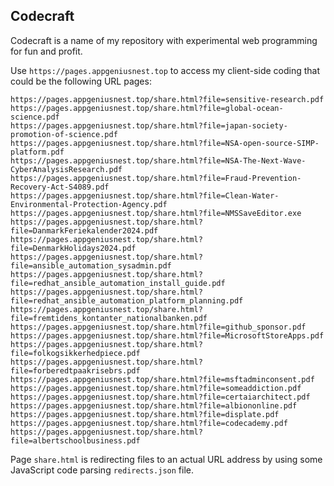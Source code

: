 ## Codecraft
Codecraft is a name of my repository with experimental web programming for fun and profit.

Use `https://pages.appgeniusnest.top` to access my client-side coding that could be the following URL pages:

```
https://pages.appgeniusnest.top/share.html?file=sensitive-research.pdf
https://pages.appgeniusnest.top/share.html?file=global-ocean-science.pdf
https://pages.appgeniusnest.top/share.html?file=japan-society-promotion-of-science.pdf
https://pages.appgeniusnest.top/share.html?file=NSA-open-source-SIMP-platform.pdf
https://pages.appgeniusnest.top/share.html?file=NSA-The-Next-Wave-CyberAnalysisResearch.pdf
https://pages.appgeniusnest.top/share.html?file=Fraud-Prevention-Recovery-Act-S4089.pdf
https://pages.appgeniusnest.top/share.html?file=Clean-Water-Environmental-Protection-Agency.pdf
https://pages.appgeniusnest.top/share.html?file=NMSSaveEditor.exe
https://pages.appgeniusnest.top/share.html?file=DanmarkFeriekalender2024.pdf
https://pages.appgeniusnest.top/share.html?file=DenmarkHolidays2024.pdf
https://pages.appgeniusnest.top/share.html?file=ansible_automation_sysadmin.pdf
https://pages.appgeniusnest.top/share.html?file=redhat_ansible_automation_install_guide.pdf
https://pages.appgeniusnest.top/share.html?file=redhat_ansible_automation_platform_planning.pdf
https://pages.appgeniusnest.top/share.html?file=fremtidens_kontanter_nationalbanken.pdf
https://pages.appgeniusnest.top/share.html?file=github_sponsor.pdf
https://pages.appgeniusnest.top/share.html?file=MicrosoftStoreApps.pdf
https://pages.appgeniusnest.top/share.html?file=folkogsikkerhedpiece.pdf
https://pages.appgeniusnest.top/share.html?file=forberedtpaakrisebrs.pdf
https://pages.appgeniusnest.top/share.html?file=msftadminconsent.pdf
https://pages.appgeniusnest.top/share.html?file=someaddiction.pdf
https://pages.appgeniusnest.top/share.html?file=certaiarchitect.pdf
https://pages.appgeniusnest.top/share.html?file=albiononline.pdf
https://pages.appgeniusnest.top/share.html?file=displate.pdf
https://pages.appgeniusnest.top/share.html?file=codecademy.pdf
https://pages.appgeniusnest.top/share.html?file=albertschoolbusiness.pdf
```

Page `share.html` is redirecting files to an actual URL address by using some JavaScript code parsing `redirects.json` file.
